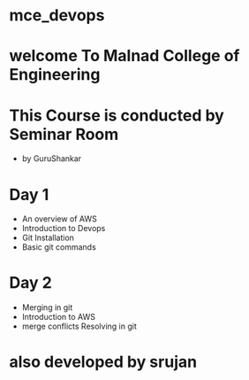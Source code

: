 # mce_devops

# welcome To Malnad College of Engineering

# This Course is conducted by Seminar Room
- by GuruShankar

# Day 1
- An overview of AWS
- Introduction to Devops
- Git Installation
- Basic git commands

# Day 2
- Merging in git
- Introduction to AWS 
- merge conflicts Resolving in git
  
# also developed by srujan 
